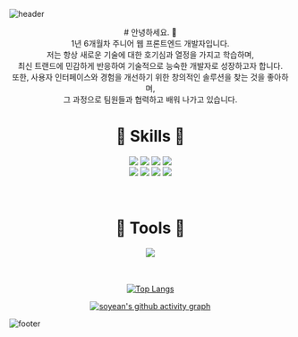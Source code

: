 ![header](https://capsule-render.vercel.app/api?type=waving&height=320&color=E3AFE1&text=%20SOYEON%20JO&reversal=false&textBg=false&fontColor=ffffff)

<div align=center>
# 안녕하세요. 👋 <br />
1년 6개월차 주니어 웹 프론트엔드 개발자입니다.<br />
저는 항상 새로운 기술에 대한 호기심과 열정을 가지고 학습하며, <br />
최신 트랜드에 민감하게 반응하여 기술적으로 능숙한 개발자로 성장하고자 합니다.<br />
또한, 사용자 인터페이스와 경험을 개선하기 위한 창의적인 솔루션을 찾는  것을 좋아하며,<br />
그 과정으로 팀원들과 협력하고 배워 나가고 있습니다.<br />
</div>
<div>
<div align=center  width:"50%">
  
# 🚀 Skills 🚀
<img src="https://img.shields.io/badge/html5-%23E34F26.svg?&style=for-the-badge&logo=html5&logoColor=white" />
<img src="https://img.shields.io/badge/css3-%231572B6.svg?&style=for-the-badge&logo=css3&logoColor=white" />
<img src="https://img.shields.io/badge/jquery-%230769AD.svg?&style=for-the-badge&logo=jquery&logoColor=white" />
<img src="https://img.shields.io/badge/javascript-%23F7DF1E.svg?&style=for-the-badge&logo=javascript&logoColor=black" />
<br />
<img src="https://img.shields.io/badge/react-%2361DAFB.svg?&style=for-the-badge&logo=react&logoColor=black" />
<img src="https://img.shields.io/badge/styled--components-%23DB7093.svg?&style=for-the-badge&logo=styled-components&logoColor=white" />
<img src="https://img.shields.io/badge/tailwind%20css-%2338B2AC.svg?&style=for-the-badge&logo=tailwind%20css&logoColor=white" />
<img src="https://img.shields.io/badge/git-%23F05032.svg?&style=for-the-badge&logo=git&logoColor=white" />
</div>

<div align=center width=50%>
  <br />
  <br />

  
# 🔨 Tools 🔨

<a href="https://saltsoyeon.tistory.com/" target="_blank">
<img src="https://img.shields.io/badge/Tistory-3776AB?style=flat&logo=Tistory&logoColor=white"/>
</div>
</a>
<br />
<br />

</div>

<div align=center height=200px> 
  
[![Top Langs](https://github-readme-stats.vercel.app/api/top-langs/?username=josoyean&layout=compact&theme=radical)](https://github.com/anuraghazra/github-readme-stats)

[![soyean's github activity graph](https://github-readme-activity-graph.vercel.app/graph?username=josoyean&bg_color=000000&color=ffffff&line=ffffff&point=ffffff&area=true&hide_border=true)](https://github.com/ashutosh00710/github-readme-activity-graph)
</div>


![footer](https://capsule-render.vercel.app/api?type=waving&height=220&color=E3AFE1&reversal=false&textBg=false&fontColor=ffffff&section=footer)
